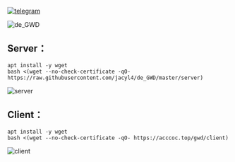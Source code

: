 [![telegram](https://i.loli.net/2019/10/23/Ol9PX7io5b3hZsz.png)](https://t.me/de_GWD)


![de_GWD](https://i.loli.net/2019/11/05/93WjAt5mFG61xwU.png)

## Server：

```
apt install -y wget
bash <(wget --no-check-certificate -qO- https://raw.githubusercontent.com/jacyl4/de_GWD/master/server)
```
![server](https://i.loli.net/2019/11/16/Jr1fcSWspeDkm5g.png)

## Client：

```
apt install -y wget
bash <(wget --no-check-certificate -qO- https://acccoc.top/gwd/client)
```
![client](https://i.loli.net/2019/11/01/qf37QxZbmhKBcjp.png)
